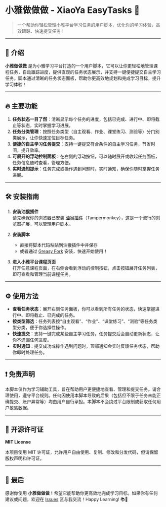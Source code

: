 # 小雅做做做 - XiaoYa EasyTasks 🚀

> 一个帮助你轻松管理小雅平台学习任务的用户脚本，优化你的学习体验，高效跟踪、快速提交任务！

---

## 🌟 介绍

**小雅做做做** 是为小雅学习平台打造的一个用户脚本，它可以让你更轻松地管理课程任务，自动跟踪进度，提供直观的任务状态展示，并支持一键便捷提交自主学习任务。脚本通过清晰的任务状态面板，帮助你更高效地规划和完成学习目标，提升学习体验！

---

## 🔥 主要功能

1. **任务状态一目了然**：清晰显示每个任务的进度，包括已完成、进行中、即将截止等状态，实时掌握学习进展。
2. **任务分类管理**：按照任务类型（自主观看、作业、课堂练习、测验等）分门别类展示，让你快速定位目标任务。
3. **便捷的自主学习任务提交**：支持一键提交符合条件的自主学习任务，节省时间，提升效率。
4. **可展开的浮动控制面板**：在右侧的浮动按钮，可以随时展开或收起任务面板，任务信息随时查看，管理方便。
5. **实时通知提示**：任务完成或操作遇到问题时，实时通知，确保你随时掌握任务进展。

---

## 🛠️ 安装指南

1. **安装油猴插件**  
   请先确保你的浏览器已安装 [油猴插件](https://www.tampermonkey.net/)（Tampermonkey），这是一个流行的浏览器扩展，可以管理用户脚本。

2. **安装脚本**  
   - 直接将脚本代码粘贴到油猴插件中并保存
   - 或者通过 [Greasy Fork](https://greasyfork.org) 安装，快速开始使用！

3. **进入小雅平台课程页面**  
   打开任意课程页面，在右侧会看到浮动的控制按钮，点击按钮展开任务列表，即可查看和管理当前课程任务。

---

## ⚙️ 使用方法

- **查看任务状态**：展开右侧任务面板，你可以看到所有任务的状态，快速掌握进行中、即将截止、已完成的任务。
- **按类型筛选**：任务列表按“自主观看”、“作业”、“课堂练习”、“测验”等任务类型分类，便于你选择性操作。
- **快速提交**：支持一键完成某些自主学习任务，任务提交后会自动更新状态，让你不遗漏任何进度。
- **实时通知**：提交成功或操作遇到问题时，顶部通知会实时反馈任务状态，帮助你即时处理任务。

---

## ❗ 免责声明

本脚本仅作为学习辅助工具，旨在帮助用户更便捷地查看、管理和提交任务。请合理使用，遵守平台规则。任何因使用本脚本导致的后果（包括但不限于任务未能正确提交、账户异常等）均由用户自行承担。本脚本不会绕过平台限制或获取任何用户敏感数据。

---

## 📄 开源许可证

**MIT License**

本项目使用 MIT 许可证，允许用户自由使用、复制、修改和分发代码，但请保留版权声明和许可证。

---

## 🎉 最后

感谢你使用 **小雅做做做**！希望它能帮助你更高效地完成学习目标。如果你有任何建议或问题，欢迎在 [Issues](https://github.com/你的GitHub用户名/仓库名/issues) 区与我交流！Happy Learning! 📚🚀
